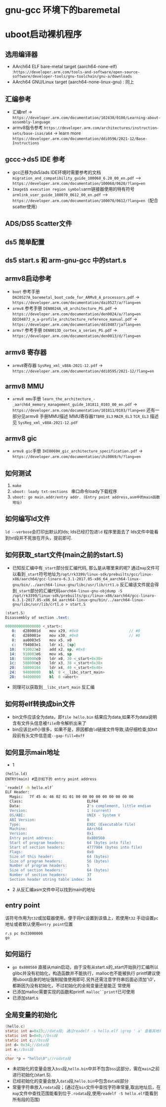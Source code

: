 # gnu-gcc 环境下的baremetal

# uboot启动裸机程序

## 选用编译器
* AArch64 ELF bare-metal target (aarch64-none-elf) :`https://developer.arm.com/tools-and-software/open-source-software/developer-tools/gnu-toolchain/gnu-a/downloads`
* AArch64 GNU/Linux target (aarch64-none-linux-gnu) : 同上

## 汇编参考
* 汇编ref -> `https://developer.arm.com/documentation/102438/0100/Learning-about-assembly-language`
* armv8指令参考 `https://developer.arm.com/architectures/instruction-sets/base-isas/a64` 
     -> learn more `https://developer.arm.com/documentation/ddi0596/2021-12/Base-Instructions`

## gccc->ds5 IDE 参考
* gcc迁移为ds5/ads IDE环境时需要参考的文档 `migration_and_compatibility_guide_100068_6.20_00_en.pdf` --> `https://developer.arm.com/documentation/100068/0620/?lang=en`
* `Image$$ execution region symbols`arm链接器使用的特有符号 `armlink_user_guide_100070_0612_00_en.pdf` --> `https://developer.arm.com/documentation/100070/0612/?lang=en`（配合scatter使用）

## ADS/DS5 Scatter文件

## ds5 简单配置

## ds5 start.s 和 arm-gnu-gcc 中的start.s

## armv8启动参考
* `boot` 参考手册 `DAI0527A_baremetal_boot_code_for_ARMv8_A_processors.pdf` -> `https://developer.arm.com/documentation/dai0527/a/?lang=en`
* `armv8` 参考手册 `DEN0024A_v8_architecture_PG.pdf` -> `https://developer.arm.com/documentation/den0024/a/?lang=en` `DDI0487J_a_a-profile_architecture_reference_manual.pdf` -> `https://developer.arm.com/documentation/ddi0487/ja?lang=en`
* `armv7` 参考手册 `DEN0013D_cortex_a_series_PG.pdf` -> `https://developer.arm.com/documentation/den0013/d/?lang=en`
## armv8 寄存器
* `armv8`寄存器 `SysReg_xml_v88A-2021-12.pdf` -> `https://developer.arm.com/documentation/ddi0595/2021-12/?lang=en`
## armv8 MMU
* `armv8 mmu`手册 `learn_the_architecture_-_aarch64_memory_management_guide_101811_0103_00_en.pdf` -> `https://developer.arm.com/documentation/101811/0103/?lang=en` 还有一部分见armv8 手册MMU描述
MMU寄存器`TTBR0_EL3` `MAIR_EL3` `TCR_EL3` 描述见 `SysReg_xml_v88A-2021-12.pdf`

## armv8 gic  
* `armv8 gic`手册 `IHI0069H_gic_architecture_specification.pdf` -> `https://developer.arm.com/documentation/ihi0069/h/?lang=en`

## 如何测试
1. `make`
3. `uboot: loady txt-sections ` 串口命令loady下载程序 
2. `uboot: go main.addr/entry addr. (Entry point address,asm中的main函数地址)`

## 如何编写ld文件
`ld --verbose`会打印出默认的lds; lds已经打包进`ld` 程序里面去了
lds文件中能看到txt段并不死放在开头，提前即可.

## 如何获取_start文件(main之前的start.S)
* 已知反汇编中有`_start`部分反汇编代码, 那么是从哪里来的呢?
    通过`map`文件可以看到`_start`符号地址为`/opt/rk3399/linux-sdk/prebuilts/gcc/linux-x86/aarch64/gcc-linaro-6.3.1-2017.05-x86_64_aarch64-linux-gnu/bin/../aarch64-linux-gnu/libc/usr/lib/crt1.o`
    反汇编该文件就会得到`_start`部分的汇编代码`aarch64-linux-gnu-objdump -S /opt/rk3399/linux-sdk/prebuilts/gcc/linux-x86/aarch64/gcc-linaro-6.3.1-2017.05-x86_64_aarch64-linux-gnu/bin/../aarch64-linux-gnu/libc/usr/lib/crt1.o > start.S`
    
```start.S
(start.S)    
Disassembly of section .text:

0000000000000000 <_start>:
   0:	d280001d 	mov	x29, #0x0                   	// #0
   4:	d280001e 	mov	x30, #0x0                   	// #0
   8:	aa0003e5 	mov	x5, x0
   c:	f94003e1 	ldr	x1, [sp]
  10:	910023e2 	add	x2, sp, #0x8
  14:	910003e6 	mov	x6, sp
  18:	580000c0 	ldr	x0, 30 <_start+0x30>
  1c:	580000e3 	ldr	x3, 38 <_start+0x38>
  20:	58000104 	ldr	x4, 40 <_start+0x40>
  24:	94000000 	bl	0 <__libc_start_main>
  28:	94000000 	bl	0 <abort>

```
* 同理可以获取到`__libc_start_main` 反汇编

## 如何将elf转换成bin文件
* bin文件应该全为data，即`file hello.bin` 结果应为data,如果不为data说明含有文件头信息被`file`命令解析出来了
* bin应该比elf小很多，如果不是，原因都由`ld`链接文件导致,请仔细检查,如txt段前有头文件信息或`--gap-fill=0xff`

## 如何显示main地址
* 1
``` hello.ld
(hello.ld)
ENTRY(main) #显示如下的 entry point address

```
```bash
`readelf -h hello.elf`
ELF Header:
  Magic:   7f 45 4c 46 02 01 01 00 00 00 00 00 00 00 00 00
  Class:                             ELF64
  Data:                              2's complement, little endian
  Version:                           1 (current)
  OS/ABI:                            UNIX - System V
  ABI Version:                       0
  Type:                              EXEC (Executable file)
  Machine:                           AArch64
  Version:                           0x1
  Entry point address:               0x800560
  Start of program headers:          64 (bytes into file)
  Start of section headers:          4777984 (bytes into file)
  Flags:                             0x0
  Size of this header:               64 (bytes)
  Size of program headers:           56 (bytes)
  Number of program headers:         5
  Size of section headers:           64 (bytes)
  Number of section headers:         37
  Section header string table index: 34
```
* 2
  从反汇编asm文件中可以找到main的地址
## entry point  
  该符号作用为`t32`或加载器使用，便于将`PC`设置到该值上，若使用`t32` 手动设置`pc`地址或者默认使用`entry point`位置  
```t32 script
r.s pc 0x33000000
go
```
## 如何运行
* `go 0x800560` 直接从main启动，由于没有从start.s的_start开始执行汇编所以glibc并没有初始化，构造函数并不能执行，malloc也不能被执行
printf建议使用uboot自身的地址强制赋值使用即可.另外还需注意字符串后面必须加'\0'，都斯因为没有初始化，不过初始化的全局变量还是能正
常使用
* 已添加malloc需要实现的函数和printf. `malloc``printf`已可使用
* 已添加start.s

## 全局变量的初始化
```hello.c
(hello.c)
static int a=0x23;//data段; 通过readelf -s hello.elf |grep ' a' 查看其地址，然后在map文件中查看所属段
static int b=0x0;//bss段
static int c;//bss段
int d= 0x34;//data段
int e;//bss段
...
char *p = "hello\0";//rodata段
```
* 未初始化的变量会放入`bss`段,`hello.bin`中并不包含`bss`这部分，需在`main`之前进行初始化(start.S).   
* 已经初始化的变量会放入`data`段,`hello.bin`中包含`data段`部分 
* 常量字符串放入`rodata`段；(通过在`bin`文件中查找字符串常量,取出地址后，在`map`文件中查找范围能看到位于`.rodata`段,使用`readelf -S hello.elf`能看到所有段的范围)

